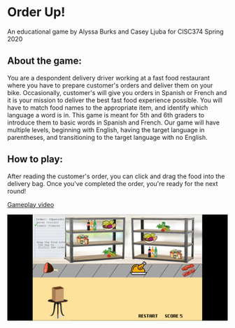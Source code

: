 # Order Up!

An educational game by Alyssa Burks and Casey Ljuba for CISC374 Spring 2020

## About the game:

You are a despondent delivery driver working at a fast food restaurant where you have to prepare customer's orders and deliver them on your bike. Occasionally, customer's will give you orders in Spanish or French and it is your mission to deliver the best fast food experience possible. You will have to match food names to the appropriate item, and identify which language a word is in. This game is meant for 5th and 6th graders to introduce them to basic words in Spanish and French. Our game will have multiple levels, beginning with English, having the target language in parentheses, and transitioning to the target language with no English.

## How to play:

After reading the customer's order, you can click and drag the food into the delivery bag. Once you've completed the order, you're ready for the next round!

[Gameplay video](https://www.youtube.com/watch?v=j_m98ppIBzA)

![screenshot](https://github.com/UD-CISC374/educational-game-project-team-4-alyssa-b-casey-l/blob/casey/src/assets/screenshots/large.PNG)
